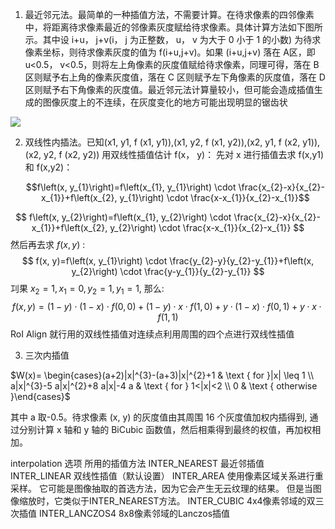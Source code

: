 1. 最近邻元法。最简单的一种插值方法，不需要计算。在待求像素的四邻像素中，将距离待求像素最近的邻像素灰度赋给待求像素。具体计算方法如下图所示。其中设 i+u， j+v(i， j 为正整数， u， v 为大于 0 小于 1 的小数) 为待求
像素坐标，则待求像素灰度的值为 f(i+u,j+v)。如果 (i+u,j+v) 落在 A区，即 u<0.5， v<0.5，则将左上角像素的灰度值赋给待求像素，同理可得，落在 B 区则赋予右上角的像素灰度值，落在 C 区则赋予左下角像素的灰度值，落在 D 区则赋予右下角像素的灰度值。最近邻元法计算量较小，但可能会造成插值生成的图像灰度上的不连续，在灰度变化的地方可能出现明显的锯齿状

![](https://files.mdnice.com/user/6935/b1fe3131-9102-4ba8-8e7d-1c8047d1e9a6.png)

2. 双线性内插法。已知(x1, y1, f (x1, y1)),(x1, y2, f (x1, y2)),(x2, y1, f (x2, y1)),(x2, y2, f (x2, y2))
   用双线性插值估计 f(x， y)：
   先对 x 进行插值去求 f(x,y1) 和 f(x,y2)：

   $$f\left(x, y_{1}\right)=f\left(x_{1}, y_{1}\right) \cdot \frac{x_{2}-x}{x_{2}-x_{1}}+f\left(x_{2}, y_{1}\right) \cdot \frac{x-x_{1}}{x_{2}-x_{1}}$$

$$
f\left(x, y_{2}\right)=f\left(x_{1}, y_{2}\right) \cdot \frac{x_{2}-x}{x_{2}-x_{1}}+f\left(x_{2}, y_{2}\right) \cdot \frac{x-x_{1}}{x_{2}-x_{1}}
$$
然后再去求 $f(x, y)$ :
$$
f(x, y)=f\left(x, y_{1}\right) \cdot \frac{y_{2}-y}{y_{2}-y_{1}}+f\left(x, y_{2}\right) \cdot \frac{y-y_{1}}{y_{2}-y_{1}}
$$
㓚果 $x_{2}=1, x_{1}=0, y_{2}=1, y_{1}=1$, 那么:
$$
f(x, y)=(1-y) \cdot(1-x) \cdot f(0,0)+(1-y) \cdot x \cdot f(1,0)+y \cdot(1-x) \cdot f(0,1)+y \cdot x \cdot f(1,1)
$$
RoI Align 就行用的双线性插值对连续点利用周围的四个点进行双线性插值

3. 三次内插值

$W(x)= \begin{cases}(a+2)|x|^{3}-(a+3)|x|^{2}+1 & \text { for }|x| \leq 1 \\ a|x|^{3}-5 a|x|^{2}+8 a|x|-4 a & \text { for } 1<|x|<2 \\ 0 & \text { otherwise }\end{cases}$

其中 a 取-0.5。待求像素 (x, y) 的灰度值由其周围 16 个灰度值加权内插得到, 通过分别计算 x 轴和 y 轴的 BiCubic 函数值，然后相乘得到最终的权值，再加权相加。

interpolation 选项	所用的插值方法
INTER_NEAREST	最近邻插值
INTER_LINEAR	双线性插值（默认设置）
INTER_AREA	使用像素区域关系进行重采样。 它可能是图像抽取的首选方法，因为它会产生无云纹理的结果。 但是当图像缩放时，它类似于INTER_NEAREST方法。
INTER_CUBIC	4x4像素邻域的双三次插值
INTER_LANCZOS4	8x8像素邻域的Lanczos插值